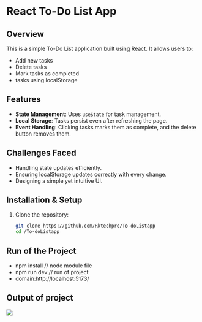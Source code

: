 # React To-Do List App

## Overview
This is a simple To-Do List application built using React. It allows users to:
- Add new tasks
- Delete tasks
- Mark tasks as completed
- tasks using localStorage

## Features
- **State Management**: Uses `useState` for task management.
- **Local Storage**: Tasks persist even after refreshing the page.
- **Event Handling**: Clicking tasks marks them as complete, and the delete button removes them.

## Challenges Faced
- Handling state updates efficiently.
- Ensuring localStorage updates correctly with every change.
- Designing a simple yet intuitive UI.

## Installation & Setup
1. Clone the repository:
   ```sh
   git clone https://github.com/Rktechpro/To-doListapp
   cd /To-doListapp
## Run of the Project
 - npm install // node module file 
 - npm run dev // run of project
 - domain:http://localhost:5173/
## Output of project
<img src="https://i.postimg.cc/Gp33X9sN/Screenshot-100.png">
